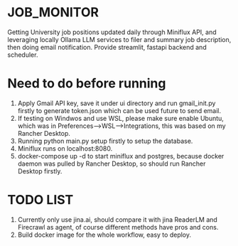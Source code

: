 # JOB_MONITOR
Getting University job positions updated daily through Miniflux API, and leveraging locally Ollama LLM services to filer and summary job description, then doing email notification. Provide streamlit, fastapi backend and scheduler.


# Need to do before running

1. Apply Gmail API key, save it under ui directory and run gmail_init.py firstly to generate token.json which can be used future to send email.
2. If testing on Windwos and use WSL, please make sure enable Ubuntu, which was in Preferences-->WSL-->Integrations, this was based on my Rancher Desktop.
3. Running python main.py setup firstly to setup the database.
4. Miniflux runs on localhost:8080.
5. docker-compose up -d to start miniflux and postgres, because docker daemon was pulled by Rancher Desktop, so should run Rancher Desktop firstly.

# TODO LIST
1. Currently only use jina.ai, should compare it with jina ReaderLM and Firecrawl as agent, of course different methods have pros and cons.
2. Build docker image for the whole workflow, easy to deploy.
